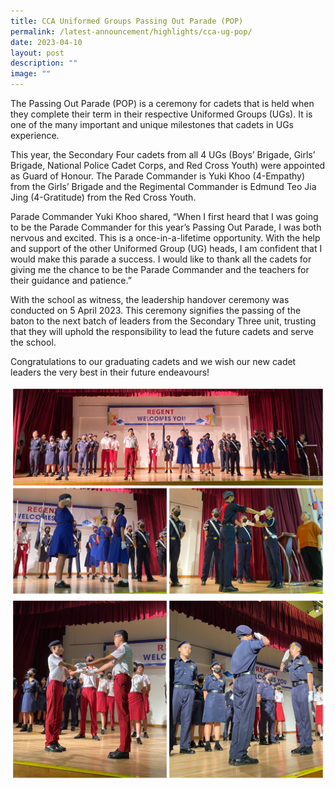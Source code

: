 ```yaml
---
title: CCA Uniformed Groups Passing Out Parade (POP)
permalink: /latest-announcement/highlights/cca-ug-pop/
date: 2023-04-10
layout: post
description: ""
image: ""
---
```

The Passing Out Parade (POP) is a ceremony for cadets that is held when they complete their term in their respective Uniformed Groups (UGs). It is one of the many important and unique milestones that cadets in UGs experience.

This year, the Secondary Four cadets from all 4 UGs (Boys’ Brigade, Girls’ Brigade, National Police Cadet Corps, and Red Cross Youth) were appointed as Guard of Honour. The Parade Commander is Yuki Khoo (4-Empathy) from the Girls’ Brigade and the Regimental Commander is Edmund Teo Jia Jing (4-Gratitude) from the Red Cross Youth.

Parade Commander Yuki Khoo shared, “When I first heard that I was going to be the Parade Commander for this year’s Passing Out Parade, I was both nervous and excited. This is a once-in-a-lifetime opportunity. With the help and support of the other Uniformed Group (UG) heads, I am confident that I would make this parade a success. I would like to thank all the cadets for giving me the chance to be the Parade Commander and the teachers for their guidance and patience.”

With the school as witness, the leadership handover ceremony was conducted on 5 April 2023. This ceremony signifies the passing of the baton to the next batch of leaders from the Secondary Three unit, trusting that they will uphold the responsibility to lead the future cadets and serve the school.

Congratulations to our graduating cadets and we wish our new cadet leaders the very best in their future endeavours!

![](/images/Highlights%20Post/CCAUniGrpPOP2023-1.jpg)
![](/images/Highlights%20Post/CCAUniGrpPOP2023-2.jpg)
